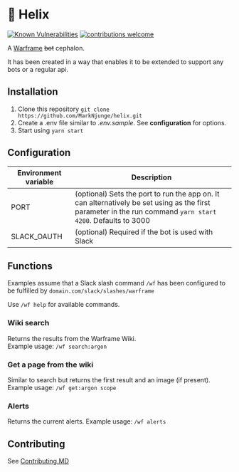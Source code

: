 # 🤖 Helix

[![Known Vulnerabilities](https://snyk.io/test/github/MarkNjunge/helix/badge.svg?targetFile=package.json)](https://snyk.io/test/github/MarkNjunge/helix?targetFile=package.json)
[![contributions welcome](https://img.shields.io/badge/contributions-welcome-brightgreen.svg?style=flat)](https://github.com/MarkNjunge/helix/blob/master/CONTRIBUTING.MD)

A [Warframe](https://www.warframe.com/) ~~bot~~ cephalon.

It has been created in a way that enables it to be extended to support any bots or a regular api.

## Installation

1. Clone this repository `git clone https://github.com/MarkNjunge/helix.git`
2. Create a .env file similar to _.env.sample_. See **configuration** for options.​
3. Start using `yarn start`

## Configuration

| Environment variable | Description                                                                                                                                                 |
| -------------------- | ----------------------------------------------------------------------------------------------------------------------------------------------------------- |
| PORT                 | (optional) Sets the port to run the app on. It can alternatively be set using as the first parameter in the run command `yarn start 4200`. Defaults to 3000 |
| SLACK_OAUTH          | (optional) Required if the bot is used with Slack                                                                                                           |

## Functions

Examples assume that a Slack slash command `/wf` has been configured to be fulfilled by `domain.com/slack/slashes/warframe`

Use `/wf help` for available commands.

### Wiki search

Returns the results from the Warframe Wiki.  
Example usage: `/wf search:argon`

### Get a page from the wiki

Similar to search but returns the first result and an image (if present).  
Example usage: `/wf get:argon scope`

### Alerts

Returns the current alerts.
Example usage: `/wf alerts`

## Contributing

See [Contributing.MD](https://github.com/MarkNjunge/helix/blob/master/CONTRIBUTING.MD)
